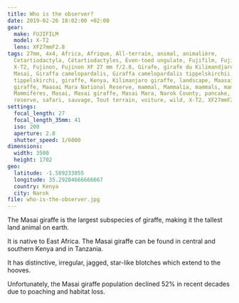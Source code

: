 ```yaml
---
title: Who is the observer?
date: 2019-02-26 18:02:00 +02:00
gear:
  make: FUJIFILM
  model: X-T2
  lens: XF27mmF2.8
tags: 27mm, 4x4, Africa, Afrique, All-terrain, animal, animalière,
  Cetartiodactyla, Cétartiodactyles, Even-toed ungulate, Fujifilm, Fujifilm
  X-T2, Fujinon, Fujinon XF 27 mm f/2.8, Girafe, girafe du Kilimandjaro, Girafe
  Masaï, Giraffa camelopardalis, Giraffa camelopardalis tippelskirchii, Giraffa
  tippelskirchi, giraffe, Kenya, Kilimanjaro giraffe, landscape, Maasai, Maasai
  giraffe, Maasai Mara National Reserve, mammal, Mammalia, mammals, mammifère,
  Mammifères, Masai, Masai giraffe, Masai Mara, Narok County, pancake, paysage,
  reserve, safari, sauvage, Tout terrain, voiture, wild, X-T2, XF27mmF2.8
settings:
  focal_length: 27
  focal_length_35mm: 41
  iso: 200
  aperture: 2.8
  shutter_speed: 1/6000
dimensions:
  width: 3500
  height: 1702
geo:
  latitude: -1.589233055
  longitude: 35.29284666666667
  country: Kenya
  city: Narok
file: who-is-the-observer.jpg
---
```


The Masai giraffe is the largest subspecies of giraffe, making it the tallest land animal on earth.

It is native to East Africa. The Masai giraffe can be found in central and southern Kenya and in Tanzania.

It has distinctive, irregular, jagged, star-like blotches which extend to the hooves.

Unfortunately, the Masai giraffe population declined 52% in recent decades due to poaching and habitat loss.
